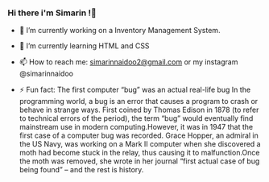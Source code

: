 ### Hi there i'm Simarin !👋

- 🔭 I’m currently working on a Inventory Management System.
  
- 🌱 I’m currently learning HTML and CSS
  
- 📫 How to reach me: simarinnaidoo2@gmail.com or my instagram @simarinnaidoo
  
- ⚡ Fun fact: The first computer “bug” was an actual real-life bug
In the programming world, a bug is an error that causes a program to crash or behave in strange ways. First coined by Thomas Edison in 1878 (to refer to technical errors of the period), the term “bug” would eventually find mainstream use in modern computing.However, it was in 1947 that the first case of a computer bug was recorded. Grace Hopper, an admiral in the US Navy, was working on a Mark II computer when she discovered a moth had become stuck in the relay, thus causing it to malfunction.Once the moth was removed, she wrote in her journal “first actual case of bug being found” – and the rest is history.
